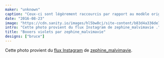 ```yaml
---
maker: "unknown"
caption: "Ceux-ci sont légèrement raccourcis par rapport au modèle original"
date: "2016-08-23"
image: "https://cdn.sanity.io/images/hl5bw8cj/site-content/b83d4a336de7383c872655611bed5a6ce51aec1a-1080x1080.jpg"
intro: "Cette photo provient du flux Instagram de zephine_malvimavie ."
title: "Boxers violets par zephine_malvimavie"
designs: ["bruce"]
---
```



Cette photo provient du [flux Instagram](https://www.instagram.com/p/BJcIzihhz-b-2_3G5FtvtsnUz1ZKoqADYPAyZw0/)  de [zephine_malvimavie](https://instagram.com/zephine_malvimavie).


